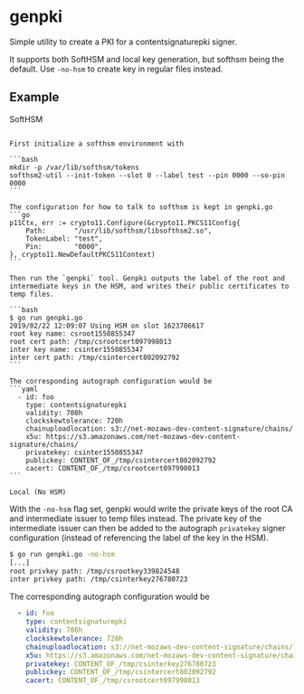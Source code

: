 genpki
======

Simple utility to create a PKI for a contentsignaturepki signer.

It supports both SoftHSM and local key generation, but softhsm being the
default. Use `-no-hsm` to create key in regular files instead.

Example
-------

SoftHSM
~~~~~~~

First initialize a softhsm environment with

```bash
mkdir -p /var/lib/softhsm/tokens
softhsm2-util --init-token --slot 0 --label test --pin 0000 --so-pin 0000
```      

The configuration for how to talk to softhsm is kept in genpki.go
```go
p11Ctx, err := crypto11.Configure(&crypto11.PKCS11Config{
    Path:       "/usr/lib/softhsm/libsofthsm2.so",
    TokenLabel: "test",
    Pin:        "0000",
}, crypto11.NewDefaultPKCS11Context)
```

Then run the `genpki` tool. Genpki outputs the label of the root and intermediate keys in the HSM, and writes their public certificates to temp files.

```bash
$ go run genpki.go
2019/02/22 12:09:07 Using HSM on slot 1623786617
root key name: csroot1550855347
root cert path: /tmp/csrootcert097998013
inter key name: csinter1550855347
inter cert path: /tmp/csintercert802092792
```

The corresponding autograph configuration would be
```yaml
  - id: foo
    type: contentsignaturepki
    validity: 708h
    clockskewtolerance: 720h
    chainuploadlocation: s3://net-mozaws-dev-content-signature/chains/
    x5u: https://s3.amazonaws.com/net-mozaws-dev-content-signature/chains/
    privatekey: csinter1550855347
    publickey: CONTENT_OF_/tmp/csintercert802092792
    cacert: CONTENT_OF_/tmp/csrootcert097998013
```

Local (No HSM)
~~~~~~~~~~~~~~

With the `-no-hsm` flag set, genpki would write the private keys of the root CA and intermediate issuer to temp files instead. The private key of the intermediate issuer can then be added to the autograph `privatekey` signer configuration (instead of referencing the label of the key in the HSM).

```bash
$ go run genpki.go -no-hsm
[...]
root privkey path: /tmp/csrootkey339824548
inter privkey path: /tmp/csinterkey276780723
```

The corresponding autograph configuration would be
```yaml
  - id: foo
    type: contentsignaturepki
    validity: 708h
    clockskewtolerance: 720h
    chainuploadlocation: s3://net-mozaws-dev-content-signature/chains/
    x5u: https://s3.amazonaws.com/net-mozaws-dev-content-signature/chains/
    privatekey: CONTENT_OF_/tmp/csinterkey276780723
    publickey: CONTENT_OF_/tmp/csintercert802092792
    cacert: CONTENT_OF_/tmp/csrootcert097998013
```
